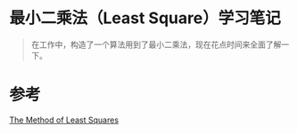 # 最小二乘法（Least Square）学习笔记
> 在工作中，构造了一个算法用到了最小二乘法，现在花点时间来全面了解一下。



# 参考
[The Method of Least Squares](https://web.williams.edu/Mathematics/sjmiller/public_html/BrownClasses/162/Handouts/MethodLeastSquares.pdf)
